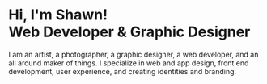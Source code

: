 <h1>Hi, I'm Shawn! <br/>Web Developer & Graphic Designer</h1>

I am an artist, a photographer, a graphic designer, a web developer, and an all around maker of things. I specialize in web and app design, front end development, user experience, and creating identities and branding.

